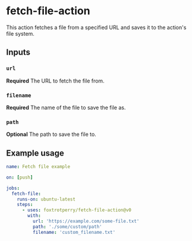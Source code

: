 # fetch-file-action

This action fetches a file from a specified URL and saves it to the action's file system.

## Inputs

### `url`

**Required** The URL to fetch the file from.

### `filename`

**Required** The name of the file to save the file as.

### `path`

**Optional** The path to save the file to.

## Example usage

```yaml
name: Fetch file example

on: [push]

jobs:
  fetch-file:
    runs-on: ubuntu-latest
    steps:
      - uses: foxtrotperry/fetch-file-action@v0
        with:
          url: 'https://example.com/some-file.txt'
          path: './some/custom/path'
          filename: 'custom_filename.txt'
```
